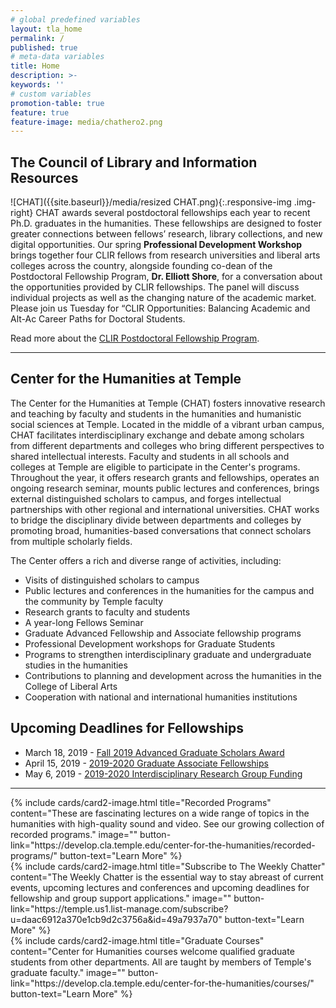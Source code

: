 ```yaml
---
# global predefined variables
layout: tla_home
permalink: /
published: true
# meta-data variables
title: Home
description: >-
keywords: ''
# custom variables
promotion-table: true
feature: true
feature-image: media/chathero2.png
---
```

## The Council of Library and Information Resources
![CHAT]({{site.baseurl}}/media/resized CHAT.png){:.responsive-img .img-right}
CHAT awards several postdoctoral fellowships each year to recent Ph.D. graduates in the humanities. These fellowships are designed to foster greater connections between fellows’ research, library collections, and new digital opportunities. Our spring **Professional Development Workshop** brings together four CLIR fellows from research universities and liberal arts colleges across the country, alongside founding co-dean of the Postdoctoral Fellowship Program, **Dr. Elliott Shore**, for a conversation about the opportunities provided by CLIR fellowships. The panel will discuss individual projects as well as the changing nature of the academic market. Please join us Tuesday for “CLIR Opportunities: Balancing Academic and Alt-Ac Career Paths for Doctoral Students.

Read more about the [CLIR Postdoctoral Fellowship Program](https://www.clir.org/fellowships/postdoc/). 

___

## Center for the Humanities at Temple
The Center for the Humanities at Temple (CHAT) fosters innovative research and teaching by faculty and students in the humanities and humanistic social sciences at Temple. Located in the middle of a vibrant urban campus, CHAT facilitates interdisciplinary exchange and debate among scholars from different departments and colleges who bring different perspectives to shared intellectual interests. Faculty and students in all schools and colleges at Temple are eligible to participate in the Center's programs. Throughout the year, it offers research grants and fellowships, operates an ongoing research seminar, mounts public lectures and conferences, brings external distinguished scholars to campus, and forges intellectual partnerships with other regional and international universities. CHAT works to bridge the disciplinary divide between departments and colleges by promoting broad, humanities-based conversations that connect scholars from multiple scholarly fields.

The Center offers a rich and diverse range of activities, including:

- Visits of distinguished scholars to campus
- Public lectures and conferences in the humanities for the campus and the community by Temple faculty
- Research grants to faculty and students
- A year-long Fellows Seminar
- Graduate Advanced Fellowship and Associate fellowship programs
- Professional Development workshops for Graduate Students
- Programs to strengthen interdisciplinary graduate and undergraduate studies in the humanities
- Contributions to planning and development across the humanities in the College of Liberal Arts
- Cooperation with national and international humanities institutions

## Upcoming Deadlines for Fellowships
- March 18, 2019 - [Fall 2019 Advanced Graduate Scholars Award](https://www.cla.temple.edu/center-for-the-humanities/fellowships/)
- April 15, 2019 - [2019-2020 Graduate Associate Fellowships](https://www.cla.temple.edu/center-for-the-humanities/fellowships/)
- May 6, 2019	- [2019-2020 Interdisciplinary Research Group Funding](https://www.cla.temple.edu/center-for-the-humanities/groups/)

___

<div class="row row-wide">
  <div class="col m12 l4">{% include cards/card2-image.html
    title="Recorded Programs"
    content="These are fascinating lectures on a wide range of topics in the humanities with high-quality sound and video. See our growing collection of recorded programs."
    image=""
    button-link="https://develop.cla.temple.edu/center-for-the-humanities/recorded-programs/"
    button-text="Learn More" %}
  </div>
  <div class="row row-wide">
    <div class="col m12 l4">{% include cards/card2-image.html
      title="Subscribe to The Weekly Chatter"
      content="The Weekly Chatter is the essential way to stay abreast of current events, upcoming lectures and conferences and upcoming deadlines for fellowship and group support applications."
      image=""
      button-link="https://temple.us1.list-manage.com/subscribe?u=daac6912a370e1cb9d2c3756a&id=49a7937a70"
      button-text="Learn More" %}
    </div>
    <div class="row row-wide">
      <div class="col m12 l4">{% include cards/card2-image.html
        title="Graduate Courses"
        content="Center for Humanities courses welcome qualified graduate students from other departments. All are taught by members of Temple's graduate faculty."
        image=""
        button-link="https://develop.cla.temple.edu/center-for-the-humanities/courses/"
        button-text="Learn More" %}
      </div>
</div>
